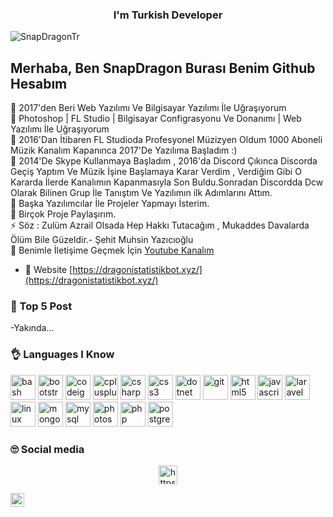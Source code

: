 <h3 align="center">I'm Turkish Developer</h3>

<p align="left"> <img src="https://komarev.com/ghpvc/?username=SnapDragonTr" alt="SnapDragonTr" /> </p>

## Merhaba, Ben SnapDragon Burası Benim Github Hesabım

🔭 2017'den Beri Web Yazılımı Ve Bilgisayar Yazılımı İle Uğraşıyorum
<br>
🔭 Photoshop | FL Studio | Bilgisayar Configrasyonu Ve Donanımı | Web Yazılımı İle Uğraşıyorum
<br>
🌱 2016'Dan İtibaren FL Studioda Profesyonel Müzizyen Oldum 1000 Aboneli Müzik Kanalım Kapanınca 2017'De Yazılıma Başladım :)
<br>
🌱 2014'De Skype Kullanmaya Başladım , 2016'da Discord Çıkınca Discorda Geçiş Yaptım Ve Müzik İşine Başlamaya Karar Verdim , Verdiğim  Gibi O Kararda İlerde Kanalımın Kapanmasıyla Son Buldu.Sonradan Discordda Dcw Olarak Bilinen Grup İle Tanıştım Ve Yazılımın ilk Adımlarını Attım.
<br>
👯 Başka Yazılımcılar İle Projeler Yapmayı İsterim.
<br>
🥅 Birçok Proje Paylaşırım.
<br>
⚡ Söz : Zulüm Azrail Olsada Hep Hakkı Tutacağım , Mukaddes Davalarda Ölüm Bile Güzeldir.- Şehit Muhsin Yazıcıoğlu
<br>
🚀 Benimle İletişime Geçmek İçin [Youtube Kanalım](https://www.youtube.com/channel/UCKthnD_spgy1yISyHmnK4Tg?view_as=subscriber)
<br>
- 📝 Website [https://dragonistatistikbot.xyz/](https://dragonistatistikbot.xyz/)

### 📕 Top 5 Post
-Yakında...


### 👌 Languages I Know


<p align="left"><img src="https://www.vectorlogo.zone/logos/gnu_bash/gnu_bash-icon.svg" alt="bash" width="40" height="40"/> <img src="https://devicons.github.io/devicon/devicon.git/icons/bootstrap/bootstrap-plain.svg" alt="bootstrap" width="40" height="40"/> <img src="https://cdn.worldvectorlogo.com/logos/codeigniter.svg" alt="codeigniter" width="40" height="40"/> <img src="https://devicons.github.io/devicon/devicon.git/icons/cplusplus/cplusplus-original.svg" alt="cplusplus" width="40" height="40"/> <img src="https://devicons.github.io/devicon/devicon.git/icons/csharp/csharp-original.svg" alt="csharp" width="40" height="40"/> <img src="https://devicons.github.io/devicon/devicon.git/icons/css3/css3-original-wordmark.svg" alt="css3" width="40" height="40"/> <img src="https://devicons.github.io/devicon/devicon.git/icons/dot-net/dot-net-original-wordmark.svg" alt="dotnet" width="40" height="40"/> <img src="https://www.vectorlogo.zone/logos/git-scm/git-scm-icon.svg" alt="git" width="40" height="40"/> <img src="https://devicons.github.io/devicon/devicon.git/icons/html5/html5-original-wordmark.svg" alt="html5" width="40" height="40"/> <img src="https://devicons.github.io/devicon/devicon.git/icons/javascript/javascript-original.svg" alt="javascript" width="40" height="40"/> <img src="https://devicons.github.io/devicon/devicon.git/icons/laravel/laravel-plain-wordmark.svg" alt="laravel" width="40" height="40"/> <img src="https://devicons.github.io/devicon/devicon.git/icons/linux/linux-original.svg" alt="linux" width="40" height="40"/> <img src="https://devicons.github.io/devicon/devicon.git/icons/mongodb/mongodb-original-wordmark.svg" alt="mongodb" width="40" height="40"/> <img src="https://devicons.github.io/devicon/devicon.git/icons/mysql/mysql-original-wordmark.svg" alt="mysql" width="40" height="40"/> <img src="https://devicons.github.io/devicon/devicon.git/icons/photoshop/photoshop-plain.svg" alt="photoshop" width="40" height="40"/> <img src="https://devicons.github.io/devicon/devicon.git/icons/php/php-original.svg" alt="php" width="40" height="40"/> <img src="https://devicons.github.io/devicon/devicon.git/icons/postgresql/postgresql-original-wordmark.svg" alt="postgresql" width="40" height="40"/></p>

###  🙄 Social media

<p align="center">
<a href="https://www.youtube.com/channel/UCKthnD_spgy1yISyHmnK4Tg?view_as=subscriber" target="blank"><img align="center" src="https://cdn.jsdelivr.net/npm/simple-icons@3.0.1/icons/youtube.svg" alt="https://www.youtube.com/channel/uc9j9jka9i3km_edttcppebq" height="30" width="30" /></a>
</p>

<img align="left" alt="codeSTACKr | Instagram" width="22px" src="https://camo.githubusercontent.com/8ea1156d8ac160172cbef7a54a19bad16a73ebe4/68747470733a2f2f63646e2e6a7364656c6976722e6e65742f6e706d2f73696d706c652d69636f6e734076332f69636f6e732f696e7374616772616d2e737667" data-canonical-src="https://cdn.jsdelivr.net/npm/simple-icons@v3/icons/instagram.svg" style="max-width:100%;">
